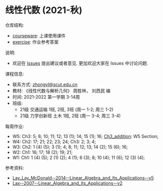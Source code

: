 # 线性代数 (2021-秋)

仓库结构: 
- [courseware](https://github.com/zhongyl0430/2021-Autumn_Linear_Algebra/tree/main/courseware): 上课使用课件
- [exercise](https://github.com/zhongyl0430/2021-Autumn_Linear_Algebra/tree/main/exercise): 作业参考答案

说明: 
- 欢迎在 [Issues](https://github.com/zhongyl0430/2021-Autumn_Linear_Algebra/issues) 提出建议或者意见. 更加欢迎大家在 Issues 中讨论问题. 

课程信息: 
- 联系方式: zhongyl@scut.edu.cn
- 教材: 《线性代数与解析几何》 周胜林， 刘西民 编
- 时间: 2021-2022 第一学期 3-14周
- 班级: 
  - 21级 交通运输 1班, 2班, 3班 (周一 1-2; 周三 1-2)
  - 21级 力学创新班 土木 1班, 2班 (周一 3-4; 周三 3-4)

每周作业: 
- W5: Ch3: 5; 8; 10; 11; 12; 13 (1); 14; 15 (1); 16; [Ch3_addition](https://github.com/zhongyl0430/2021-Autumn_Linear_Algebra/tree/main/exercise/Ch3_addition.pdf): W5 Section; 
- W4: Ch2: 17; 21; 22; 23; 24; Ch3: 2; 3; 4;
- W3: Ch2: 1 (4) (5); 3 (1); 4; 8; 11; 12; 13; 14 (2); 15 (6); 16; 
- W2: Ch1: 16; 17; 18 (2); 19; 21; 
- W1: Ch1: 1 (4) (5); 2 (1) (2); 4 (1); 6 (3); 8; 10 (4); 11 (6); 12 (3) (4);

参考资料: 
- [Lay_Lay_McDonald--2014--Linear_Algebra_and_Its_Applications--v5](https://math.berkeley.edu/~yonah/files/Linear%20Algebra.pdf)
- [Lax--2007--Linear_Algebra_and_Its_Applications--v2](matematicas.unex.es/~navarro/algebralineal/lax.pdf)
